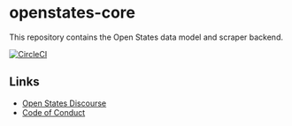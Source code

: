 # openstates-core

This repository contains the Open States data model and scraper backend.

[![CircleCI](https://circleci.com/gh/openstates/openstates-core.svg?style=svg)](https://circleci.com/gh/openstates/openstates-core)

## Links

* [Open States Discourse](https://discourse.openstates.org)
* [Code of Conduct](https://docs.openstates.org/en/latest/contributing/code-of-conduct.html)
